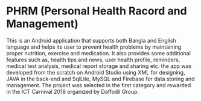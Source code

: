 # PHRM (Personal Health Racord and Management)

This is an Android application that supports both Bangla and English language and helps its user to prevent health problems by maintaining proper nutrition, exercise and medication. It also provides some additional features such as, health tips and news, user health profile, reminders, medical test analysis, medical report storage and sharing etc. the app was developed from the scratch on Android Studio using XML for designing, JAVA in the back-end and SqlLite, MySQL and Firebase for data storing and management. The project was selected in the first category and rewarded in the ICT Carnival 2018 organized by Daffodil Group.
